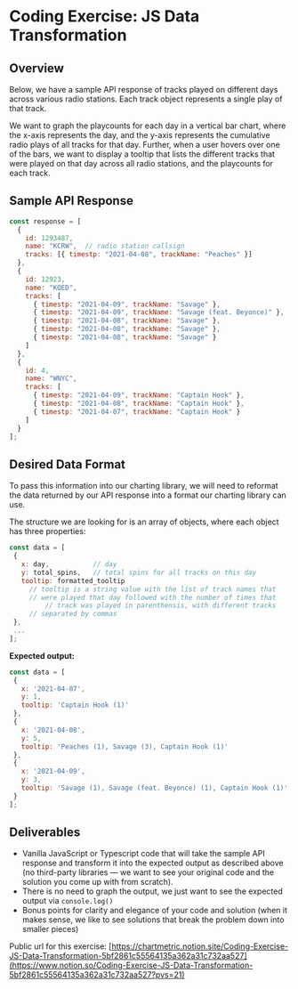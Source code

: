 # Coding Exercise: JS Data Transformation

## Overview

Below, we have a sample API response of tracks played on different days across various radio stations. Each track object represents a single play of that track.

We want to graph the playcounts for each day in a vertical bar chart, where the x-axis represents the day, and the y-axis represents the cumulative radio plays of all tracks for that day. Further, when a user hovers over one of the bars, we want to display a tooltip that lists the different tracks that were played on that day across all radio stations, and the playcounts for each track.

## Sample API Response

```jsx
const response = [
  {
    id: 1293487,
    name: "KCRW",  // radio station callsign
    tracks: [{ timestp: "2021-04-08", trackName: "Peaches" }]
  },
  {
    id: 12923,
    name: "KQED",
    tracks: [
      { timestp: "2021-04-09", trackName: "Savage" },
      { timestp: "2021-04-09", trackName: "Savage (feat. Beyonce)" },
      { timestp: "2021-04-08", trackName: "Savage" },
      { timestp: "2021-04-08", trackName: "Savage" },
      { timestp: "2021-04-08", trackName: "Savage" }
    ]
  },
  {
    id: 4,
    name: "WNYC",
    tracks: [
      { timestp: "2021-04-09", trackName: "Captain Hook" },
      { timestp: "2021-04-08", trackName: "Captain Hook" },
      { timestp: "2021-04-07", trackName: "Captain Hook" }
    ]
  }
];
```

## Desired Data Format

To pass this information into our charting library, we will need to reformat the data returned by our API response into a format our charting library can use.

The structure we are looking for is an array of objects, where each object has three properties:

```jsx
const data = [
 {
   x: day,           // day
   y: total_spins,   // total spins for all tracks on this day
   tooltip: formatted_tooltip
     // tooltip is a string value with the list of track names that 
     // were played that day followed with the number of times that 
		 // track was played in parenthensis, with different tracks
     // separated by commas
 },
 ...
];
```

**Expected output:**

```jsx
const data = [
 {
   x: '2021-04-07', 
   y: 1, 
   tooltip: 'Captain Hook (1)' 
 },
 { 
   x: '2021-04-08',
   y: 5,
   tooltip: 'Peaches (1), Savage (3), Captain Hook (1)'
 },
 {
   x: '2021-04-09',
   y: 3,
   tooltip: 'Savage (1), Savage (feat. Beyonce) (1), Captain Hook (1)'
 }
];
```

## Deliverables

- Vanilla JavaScript or Typescript code that will take the sample API response and transform it into the expected output as described above (no third-party libraries — we want to see your original code and the solution you come up with from scratch).
- There is no need to graph the output, we just want to see the expected output via `console.log()`
- Bonus points for clarity and elegance of your code and solution (when it makes sense, we like to see solutions that break the problem down into smaller pieces)



Public url for this exercise: [https://chartmetric.notion.site/Coding-Exercise-JS-Data-Transformation-5bf2861c55564135a362a31c732aa527](https://www.notion.so/Coding-Exercise-JS-Data-Transformation-5bf2861c55564135a362a31c732aa527?pvs=21)